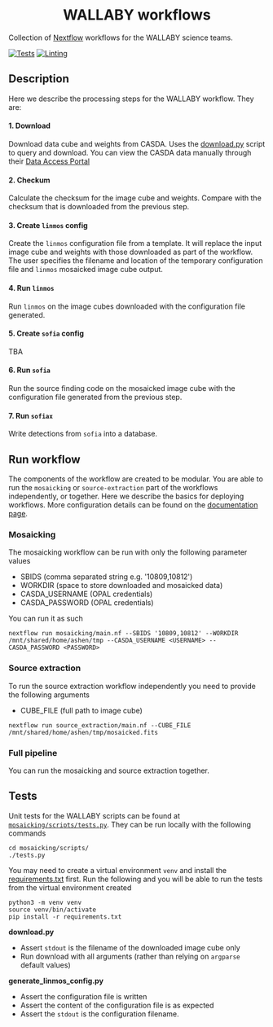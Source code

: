 <h1 align="center">WALLABY workflows</h1>

Collection of [Nextflow](https://www.nextflow.io/) workflows for the WALLABY science teams.

[![Tests](https://github.com/AusSRC/WALLABY_workflows/actions/workflows/tests.yaml/badge.svg)](https://github.com/AusSRC/WALLABY_workflows/actions/workflows/tests.yaml)
[![Linting](https://github.com/AusSRC/WALLABY_workflows/actions/workflows/lint.yaml/badge.svg)](https://github.com/AusSRC/WALLABY_workflows/actions/workflows/lint.yaml)

## Description

Here we describe the processing steps for the WALLABY workflow. They are:

#### 1. Download

Download data cube and weights from CASDA. Uses the [download.py](mosaicking/scripts/download.py) script to query and download. You can view the CASDA data manually through their [Data Access Portal](https://data.csiro.au/collections/domain/casdaObservation/search/)

#### 2. Checkum

Calculate the checksum for the image cube and weights. Compare with the checksum that is downloaded from the previous step.

#### 3. Create `linmos` config

Create the `linmos` configuration file from a template. It will replace the input image cube and weights with those downloaded as part of the workflow. The user specifies the filename and location of the temporary configuration file and `linmos` mosaicked image cube output.

#### 4. Run `linmos`

Run `linmos` on the image cubes downloaded with the configuration file generated.

#### 5. Create `sofia` config

TBA

#### 6. Run `sofia`

Run the source finding code on the mosaicked image cube with the configuration file generated from the previous step. 

#### 7. Run `sofiax`

Write detections from `sofia` into a database.

## Run workflow

The components of the workflow are created to be modular. You are able to run the `mosaicking` or `source-extraction` part of the workflows independently, or together. Here we describe the basics for deploying workflows. More configuration details can be found on the [documentation page](https://aussrc.github.io/WALLABY_workflows/).

### Mosaicking

The mosaicking workflow can be run with only the following parameter values

* SBIDS (comma separated string e.g. '10809,10812')
* WORKDIR (space to store downloaded and mosaicked data)
* CASDA_USERNAME (OPAL credentials)
* CASDA_PASSWORD (OPAL credentials)

You can run it as such

```
nextflow run mosaicking/main.nf --SBIDS '10809,10812' --WORKDIR /mnt/shared/home/ashen/tmp --CASDA_USERNAME <USERNAME> --CASDA_PASSWORD <PASSWORD>
```

### Source extraction

To run the source extraction workflow independently you need to provide the following arguments

* CUBE_FILE (full path to image cube)

```
nextflow run source_extraction/main.nf --CUBE_FILE /mnt/shared/home/ashen/tmp/mosaicked.fits
```

### Full pipeline

You can run the mosaicking and source extraction together.

## Tests

Unit tests for the WALLABY scripts can be found at [`mosaicking/scripts/tests.py`](mosaicking/scripts/tests.py). They can be run locally with the following commands

```
cd mosaicking/scripts/
./tests.py
```

You may need to create a virtual environment `venv` and install the [requirements.txt](mosiacking/requirements.txt) first. Run the following and you will be able to run the tests from the virtual environment created

```
python3 -m venv venv
source venv/bin/activate
pip install -r requirements.txt
```

**download.py**

* Assert `stdout` is the filename of the downloaded image cube only
* Run download with all arguments (rather than relying on `argparse` default values)

**generate_linmos_config.py**

* Assert the configuration file is written
* Assert the content of the configuration file is as expected
* Assert the `stdout` is the configuration filename.
